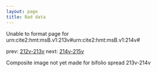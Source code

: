 ```yaml
---
layout: page
title: Bad data
---
```


Unable to format page for urn:cite2:hmt:msB.v1:213v#urn:cite2:hmt:msB.v1:214v#

prev: [212v-213v](../212v-213v/) next: [214v-215v](../214v-215v/)

Composite image not yet made for bifolio spread 213v-214v

